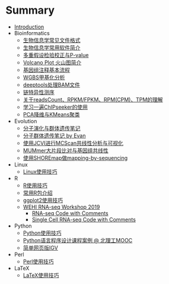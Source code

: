 # Summary

* [Introduction](README.md)
* Bioinformatics
  * [生物信息学常见文件格式](bioinfo/file-format.md)
  * [生物信息学常用软件简介](bioinfo/biosoft.md)
  * [多重假设检验校正与P-value](bioinfo/p-value.md)
  * [Volcano Plot 火山图简介](bioinfo/volcano-plot.md)
  * [基因组注释基本流程](bioinfo/genome-denovo-ann.md)
  * [WGBS甲基化分析](bioinfo/bismark-swDMR.md)
  * [deeptools处理BAM文件](bioinfo/deeptools-bam.md)
  * [链特异性测序](bioinfo/strand-specific_RNAseq.md)
  * [关于readsCount、RPKM/FPKM、RPM(CPM)、TPM的理解](bioinfo/RPKM_TPM.md)
  * [学习一遍ChIPseeker的使用](bioinfo/ChIPseeker_tutorial.md)
  * [PCA降维与KMeans聚类](bioinfo/PCA_KMeans.md)
* Evolution
  * [分子演化与群体遗传笔记](evolution/evolution-notes.md)
  * [分子群体遗传笔记 by Evan](evolution/mol_popgen_notes.md)
  * [使用JCVI进行MCScan共线性分析与可视化](evolution/jcvi-MCScan.md)
  * [MUMmer大片段比对与基因组共线性](evolution/MUMmer_synteny.md)
  * [使用SHOREmap做mapping-by-sequencing](evolution/SHOREmap_mapseq.md)
* Linux
  * [Linux使用技巧](linux/linux-tips.md)
* R
  * [R使用技巧](R/R-tips.md)
  * [常用R包介绍](R/R-packages.md)
  * [ggplot2使用技巧](R/ggplot2-tips.md)
  * [WEHI RNA-seq Workshop 2019](R/WEHI-intro2019.md)
    * [RNA-seq Code with Comments](R/WEHI-RNAseq.md)
    * [Single Cell RNA-seq Code with Comments](R/WEHI-scRNAseq.md)
* Python
  * [Python使用技巧](python/python-tips.md)
  * [Python语言程序设计课程案例 @ 北理工MOOC](python/python-mooc-BIT.md)
  * [简单网页版IGV](python/python-igv.md)
* Perl
  * [Perl使用技巧](python/perl-tips.md)
* LaTeX
  * [LaTeX使用技巧](python/latex-tips.md)
